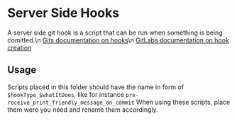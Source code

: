 # Server Side Hooks

A server side git hook is a script that can be run when something is being comitted.\n
[Gits documentation on hooks](https://git-scm.com/book/en/v2/Customizing-Git-Git-Hooks)\n
[GitLabs documentation on hook creation](https://docs.gitlab.com/ce/administration/custom_hooks.html)

## Usage

Scripts placed in this folder should have the name in form of `$hookType_$whatItDoes`, like for instance `pre-receive_print_friendly_message_on_commit`
When using these scripts, place them were you need and rename them accordingly.
